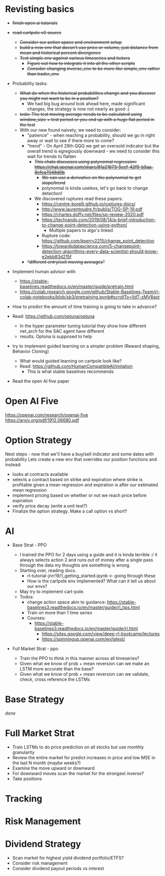 # Revisting basics

* ~~finish open ai tutorials~~
* ~~read cartpole v0 source~~
  * ~~Consider our action space and environment setup~~
  * ~~build a new env that doesn't use price or volume, just distance from mean and historical percent divergence~~
  * ~~Test simple env against various timeseries and tickers~~
    * ~~Figure out how to integrate it into all the other scripts~~
    * ~~Consider changing inverse_env to be more like simple_env rather than trader_env~~
* Probability tasks: 
  * ~~What do when the historical probabilities change and you discover you might not want to be in a position?~~
    * We had big bug around look ahead here, made significant changes, the strategy is now not nearly as good :(
  * ~~todo: The test moving average needs to be calculated using window_size + test period or you end up with a huge flat period in the test~~
  * With our new found naivety, we need to consider:
    * "patience" - when reaching a probability, should we go in right away or wait to see if there more to come?
    * "trend" - On April 29th QQQ we get an oversold indicator but the overall trend is egregiously downward - we need to consider this wait for trends to flatten
      * ~~This chats discusses using polynomial regression: https://chat.openai.com/share/81a21673-5ecf-42f9-b5aa-8efca7048d0b~~
        * ~~We can use a derivative on the polynomial to get slope/trend~~  
        * polynomial is kinda useless, let's go back to change detection!
      * We discovered ruptures read these papers: 
        * https://centre-borelli.github.io/ruptures-docs/
        * http://www.laurentoudre.fr/publis/TOG-SP-19.pdf
        * https://charles.doffy.net/files/sp-review-2020.pdf
        * https://techrando.com/2019/08/14/a-brief-introduction-to-change-point-detection-using-python/
          * Multiple papers to algo's linked
        * Rupture code: https://github.com/kperry2215/change_point_detection
        * https://towardsdatascience.com/5-changepoint-detection-algorithms-every-data-scientist-should-know-e2ebb83d215f
    * ~~"different entry/exit moving averages"~~
      
* Implement human advisor with: 
  * https://stable-baselines.readthedocs.io/en/master/guide/pretrain.html
  * https://colab.research.google.com/github/Stable-Baselines-Team/rl-colab-notebooks/blob/sb3/pretraining.ipynb#scrollTo=lIdT-zMV8aot
* How to predict the amount of time training is going to take in advance?
* Read: https://github.com/optuna/optuna
  * In the hyper parameter tuning tutorial they show how different net_arch for the SAC agent have different
  * results. Optuna is supposed to help
* try to implement guided learning on a simpler problem (Reward shaping, Behavior Cloning)
  * What would guided learning on cartpole look like?
  * Read: https://github.com/HumanCompatibleAI/imitation
    * This is what stable baselines recommends 
* Read the open AI five paper

# Open AI Five

https://openai.com/research/openai-five
https://arxiv.org/pdf/1912.06680.pdf

# Option Strategy

Next steps - now that we'll have a buy/sell indicator and some dates with probability
Lets create a new env that overrides our position functions and instead:
* looks at contracts available 
* selects a contract based on strike and expiration where strike is profitable given a mean regression and expiration is after our estimated mean regression
* implement pricing based on whether or not we reach price before expiration
* verify price decay (write a unit test?)
* Finalize the option strategy. Make a call option vs short?

# AI

* Base Strat - PPO
  * I trained the PPO for 2 days using a guide and it is kinda terrible :/ it always selects action 2 and runs out of money after a single pass through the data
my thoughts are something is wrong.
  * Starting over, reading docs.
    * rl-tutorial-jnrr19/1_getting_started.ipynb <- going through these
    * How is the cartpole env implemented? What can it tell us about our envs?
  * May try to implement cart-pole. 
  * Todos:
    * change action space akin to guidance: https://stable-baselines3.readthedocs.io/en/master/guide/rl_tips.html
    * Train on more than 1 time series
    * Courses: 
      * https://stable-baselines3.readthedocs.io/en/master/guide/rl.html
        * https://sites.google.com/view/deep-rl-bootcamp/lectures
        * https://spinningup.openai.com/en/latest/

* Full Market Strat -  ppo
  * Train the PPO to think in this manner across all timeseries?
  * Given what we know of prob + mean reversion can we make an LSTM more accurate than the base?
  * Given what we know of prob + mean reversion can we validate, check, cross reference the LSTMs

# Base Strategy
*done*

# Full Market Strat

  * Train LSTMs to do price prediction on all stocks but use monthly granularity
  * Review the entire market for predict increases in price and low MSE in the last N month (maybe weeks?)
  * Examine the move upward or downward
  * For downward moves scan the market for the strongest inverse?
  * Take positions


# Tracking


# Risk Management



# Dividend Strategy

* Scan market for highest yield dividend portfolio/ETFS?
* Consider risk management
* Consider dividend payout periods vs interest
